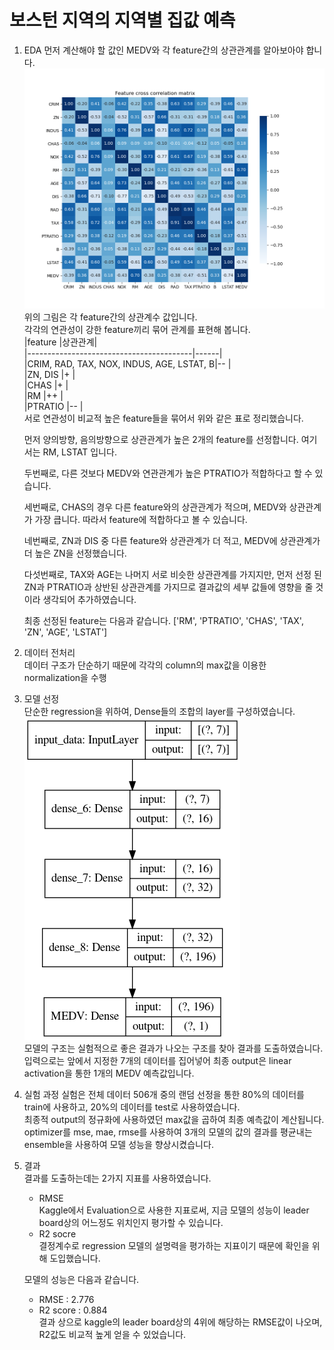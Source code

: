 보스턴 지역의 지역별 집값 예측   
==
1. EDA
    먼저 계산해야 할 값인 MEDV와 각 feature간의 상관관계를 알아보아야 합니다.        
    ![feature간의 cross correlation](corr.png)    
    위의 그림은 각 feature간의 상관계수 값입니다.    
    각각의 연관성이 강한 feature끼리 묶어 관계를 표현해 봅니다.    
    |feature                                  |상관관계|    
    |-----------------------------------------|------|    
    |CRIM, RAD, TAX, NOX, INDUS, AGE, LSTAT, B|--    |    
    |ZN, DIS                                  |+     |    
    |CHAS                                     |+     |    
    |RM                                       |++    |    
    |PTRATIO                                  |--    |    
    서로 연관성이 비교적 높은 feature들을 묶어서 위와 같은 표로 정리했습니다.    
    
    먼저 양의방향, 음의방향으로 상관관계가 높은 2개의 feature를 선정합니다. 여기서는 RM, LSTAT 입니다.    

    두번째로, 다른 것보다 MEDV와 연관관계가 높은 PTRATIO가 적합하다고 할 수 있습니다.    

    세번째로, CHAS의 경우 다른 feature와의 상관관계가 적으며, MEDV와 상관관계가 가장 큽니다. 따라서 feature에 적합하다고 볼 수 있습니다.    

    네번째로, ZN과 DIS 중 다른 feature와 상관관계가 더 적고, MEDV에 상관관계가 더 높은 ZN을 선정했습니다.    

    다섯번째로, TAX와 AGE는 나머지 서로 비슷한 상관관계를 가지지만, 먼저 선정 된 ZN과 PTRATIO과 상반된 상관관계를 가지므로 결과값의 세부 값들에 영향을 줄 것이라 생각되어 추가하였습니다.      

    최종 선정된 feature는 다음과 같습니다.
    ['RM', 'PTRATIO', 'CHAS', 'TAX', 'ZN', 'AGE', 'LSTAT']    

2. 데이터 전처리    
    데이터 구조가 단순하기 때문에 각각의 column의 max값을 이용한 normalization을 수행

3. 모델 선정    
    단순한 regression을 위하여, Dense들의 조합의 layer를 구성하였습니다.    
    ![model structure](model_structure.png)    
    모델의 구조는 실험적으로 좋은 결과가 나오는 구조를 찾아 결과를 도출하였습니다.    
    입력으로는 앞에서 지정한 7개의 데이터를 집어넣어 최종 output은 linear activation을 통한 1개의 MEDV 예측값입니다.    

4. 실험 과정
    실험은 전체 데이터 506개 중의 랜덤 선정을 통한 80%의 데이터를 train에 사용하고, 20%의 데이터를 test로 사용하였습니다.  
    최종적 output의 정규화에 사용하였던 max값을 곱하여 최종 예측값이 계산됩니다.    
    optimizer를 mse, mae, rmse를 사용하여 3개의 모델의 값의 결과를 평균내는 ensemble을 사용하여 모델 성능을 향상시켰습니다.    

5. 결과    
    결과를 도출하는데는 2가지 지표를 사용하였습니다.    
    - RMSE    
        Kaggle에서 Evaluation으로 사용한 지표로써, 지금 모델의 성능이 leader board상의 어느정도 위치인지 평가할 수 있습니다.    
    - R2 socre    
        결정계수로 regression 모델의 설명력을 평가하는 지표이기 때문에 확인을 위해 도입했습니다.    

    모델의 성능은 다음과 같습니다.
    - RMSE : 2.776
    - R2 score : 0.884    
    결과 상으로 kaggle의 leader board상의 4위에 해당하는 RMSE값이 나오며, R2값도 비교적 높게 얻을 수 있었습니다.